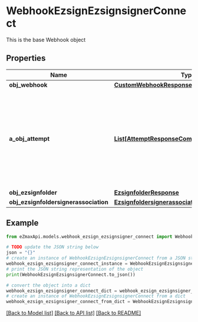 # WebhookEzsignEzsignsignerConnect

This is the base Webhook object

## Properties

Name | Type | Description | Notes
------------ | ------------- | ------------- | -------------
**obj_webhook** | [**CustomWebhookResponse**](CustomWebhookResponse.md) |  | 
**a_obj_attempt** | [**List[AttemptResponseCompound]**](AttemptResponseCompound.md) | An array containing details of previous attempts that were made to deliver the message. The array is empty if it&#39;s the first attempt. | 
**obj_ezsignfolder** | [**EzsignfolderResponse**](EzsignfolderResponse.md) |  | [optional] 
**obj_ezsignfoldersignerassociation** | [**EzsignfoldersignerassociationResponseCompound**](EzsignfoldersignerassociationResponseCompound.md) |  | 

## Example

```python
from eZmaxApi.models.webhook_ezsign_ezsignsigner_connect import WebhookEzsignEzsignsignerConnect

# TODO update the JSON string below
json = "{}"
# create an instance of WebhookEzsignEzsignsignerConnect from a JSON string
webhook_ezsign_ezsignsigner_connect_instance = WebhookEzsignEzsignsignerConnect.from_json(json)
# print the JSON string representation of the object
print(WebhookEzsignEzsignsignerConnect.to_json())

# convert the object into a dict
webhook_ezsign_ezsignsigner_connect_dict = webhook_ezsign_ezsignsigner_connect_instance.to_dict()
# create an instance of WebhookEzsignEzsignsignerConnect from a dict
webhook_ezsign_ezsignsigner_connect_from_dict = WebhookEzsignEzsignsignerConnect.from_dict(webhook_ezsign_ezsignsigner_connect_dict)
```
[[Back to Model list]](../README.md#documentation-for-models) [[Back to API list]](../README.md#documentation-for-api-endpoints) [[Back to README]](../README.md)


